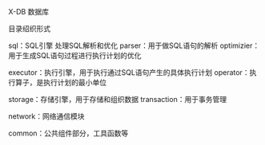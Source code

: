X-DB 数据库

目录绍织形式

sql：SQL引擎 处理SQL解析和优化
parser：用于做SQL语句的解析
optimizier：用于生成SQL语句过程进行执行计划的优化

executor：执行引擎，用于执行通过SQL语句产生的具体执行计划
operator：执行算子，是执行计划的最小单位

storage：存储引擎，用于存储和组织数据
transaction：用于事务管理

network：网络通信模块

common：公共组件部分，工具函数等

